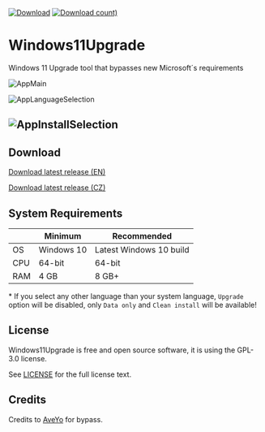 [![Download](https://img.shields.io/github/v/release/coofcookie/Windows11Upgrade)](https://github.com/coofcookie/Windows11Upgrade/releases/latest/)
[![Download count)](https://img.shields.io/github/downloads/coofcookie/Windows11Upgrade/total?label=Downloads)](https://github.com/coofcookie/Windows11Upgrade/releases/latest/)

# Windows11Upgrade
Windows 11 Upgrade tool that bypasses new Microsoft´s requirements

![AppMain](https://user-images.githubusercontent.com/43541350/136449814-ab0bd33c-d692-4fd1-a575-6d48f52769d4.png)

![AppLanguageSelection](https://user-images.githubusercontent.com/43541350/136449823-0bafea46-df52-4263-8260-a3cb7c1c2519.png)

![AppInstallSelection](https://user-images.githubusercontent.com/43541350/136449829-c5ccbd46-e11e-44b9-83af-d2e29a01a1c5.png)
----

## Download
[Download latest release (EN)](https://github.com/coofcookie/Windows11Upgrade/releases/download/1.0.0/Windows11Upgrade_EN.zip)

[Download latest release (CZ)](https://github.com/coofcookie/Windows11Upgrade/releases/download/1.0.0/Windows11Upgrade_CZ.zip)

## System Requirements
|| Minimum  | Recommended |
| ------------- | ------------- | ------------- |
| OS | Windows 10 | Latest Windows 10 build |
| CPU | 64-bit | 64-bit |
| RAM | 4 GB | 8 GB+ |

\* If you select any other language than your system language, `Upgrade` option will be disabled, only `Data only` and `Clean install` will be available!

## License

Windows11Upgrade is free and open source software, it is using the GPL-3.0 license.

See [LICENSE](LICENSE) for the full license text.

## Credits

Credits to [AveYo](https://gist.github.com/AveYo) for bypass.
